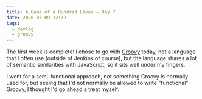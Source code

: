 ```yaml
---
title: A Game of a Hundred Lives — Day 7
date: 2020-03-09 12:32
tags:
  - devlog
  - groovy
---
```


The first week is complete! I chose to go with [Groovy][1] today, not a language
that I often use (outside of Jenkins of course), but the language shares a lot
of semantic similarities with JavaScript, so it sits well under my fingers.

I went for a semi-functional approach, not something Groovy is normally used
for, but seeing that I'd not normally be allowed to write "functional" Groovy, I
thought I'd go ahead a treat myself.

[1]: https://github.com/iainreid820/game-of-life/blob/master/groovy/main.groovy
